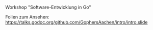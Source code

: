 Workshop "Software-Entwicklung in Go"

Folien zum Ansehen: https://talks.godoc.org/github.com/GophersAachen/intro/intro.slide
